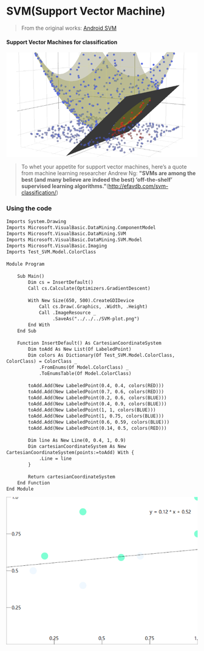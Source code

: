 # SVM(Support Vector Machine)

> From the original works: [Android SVM](https://github.com/vRallev/SVM)

#### Support Vector Machines for classification

![](./svm_3d_cropped-750x410.png)
> To whet your appetite for support vector machines, here’s a quote from machine learning researcher Andrew Ng: **"SVMs are among the best (and many believe are indeed the best) ‘off-the-shelf’ supervised learning algorithms."**(http://efavdb.com/svm-classification/)

### Using the code

```vbnet
Imports System.Drawing
Imports Microsoft.VisualBasic.DataMining.ComponentModel
Imports Microsoft.VisualBasic.DataMining.SVM
Imports Microsoft.VisualBasic.DataMining.SVM.Model
Imports Microsoft.VisualBasic.Imaging
Imports Test_SVM.Model.ColorClass

Module Program

    Sub Main()
        Dim cs = InsertDefault()
        Call cs.Calculate(Optimizers.GradientDescent)

        With New Size(650, 500).CreateGDIDevice
            Call cs.Draw(.Graphics, .Width, .Height)
            Call .ImageResource _
                 .SaveAs("../../../SVM-plot.png")
        End With
    End Sub

    Function InsertDefault() As CartesianCoordinateSystem
        Dim toAdd As New List(Of LabeledPoint)
        Dim colors As Dictionary(Of Test_SVM.Model.ColorClass, ColorClass) = ColorClass _
            .FromEnums(Of Model.ColorClass) _
            .ToEnumsTable(Of Model.ColorClass)

        toAdd.Add(New LabeledPoint(0.4, 0.4, colors(RED)))
        toAdd.Add(New LabeledPoint(0.7, 0.6, colors(RED)))
        toAdd.Add(New LabeledPoint(0.2, 0.6, colors(BLUE)))
        toAdd.Add(New LabeledPoint(0.4, 0.9, colors(BLUE)))
        toAdd.Add(New LabeledPoint(1, 1, colors(BLUE)))
        toAdd.Add(New LabeledPoint(1, 0.75, colors(BLUE)))
        toAdd.Add(New LabeledPoint(0.6, 0.59, colors(BLUE)))
        toAdd.Add(New LabeledPoint(0.14, 0.5, colors(RED)))

        Dim line As New Line(0, 0.4, 1, 0.9)
        Dim cartesianCoordinateSystem As New CartesianCoordinateSystem(points:=toAdd) With {
            .Line = line
        }

        Return cartesianCoordinateSystem
    End Function
End Module
```

![](./SVM-plot.png)
